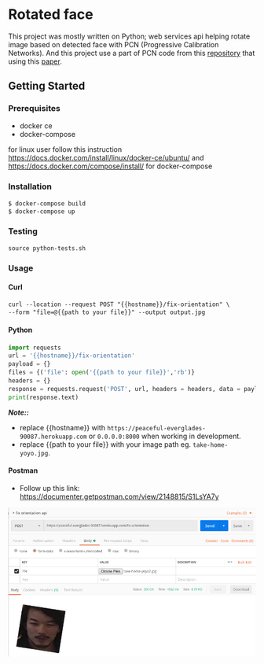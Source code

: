 # Rotated face
This project was mostly written on Python; web services api helping rotate image based on detected face with PCN (Progressive Calibration Networks).
And this project use a part of PCN code from this [repository](https://github.com/siriusdemon/pytorch-PCN) that using this [paper](https://arxiv.org/pdf/1804.06039.pdf).

## Getting Started
### Prerequisites
  - docker ce
  - docker-compose

for linux user follow this instruction https://docs.docker.com/install/linux/docker-ce/ubuntu/
and https://docs.docker.com/compose/install/ for docker-compose

### Installation
```
$ docker-compose build
$ docker-compose up
```
### Testing
```shell
source python-tests.sh
```

### Usage
#### Curl
```shell
curl --location --request POST "{{hostname}}/fix-orientation" \
--form "file=@{{path to your file}}" --output output.jpg
```

#### Python
```python
import requests
url = '{{hostname}}/fix-orientation'
payload = {}
files = {('file': open('{{path to your file}}','rb')}
headers = {}
response = requests.request('POST', url, headers = headers, data = payload, files = files, allow_redirects=False, timeout=undefined, allow_redirects=false)
print(response.text)
```
***Note::***
- replace {{hostname}} with ```https://peaceful-everglades-90087.herokuapp.com``` or ```0.0.0.0:8000``` when working in development.
- replace {{path to your file}} with your image path eg. ```take-home-yoyo.jpg```.

#### Postman
- Follow up this link:
https://documenter.getpostman.com/view/2148815/S1LsYA7y

<div align="center">
  <img src="img01.png"><br><br>
</div>
